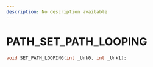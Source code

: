```yaml
---
description: No description available 
---
```


# PATH\_SET_PATH_LOOPING

```cpp
void SET_PATH_LOOPING(int _Unk0, int _Unk1);
```